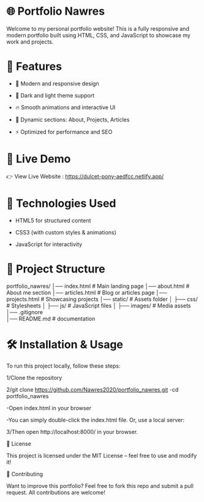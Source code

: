 # 🌐 Portfolio Nawres

Welcome to my personal portfolio website! This is a fully responsive and modern portfolio built using HTML, CSS, and JavaScript to showcase my work and projects.

# 📌 Features

- 🎨 Modern and responsive design

- 🌙 Dark and light theme support

- 🔥 Smooth animations and interactive UI

- 📄 Dynamic sections: About, Projects, Articles

- ⚡ Optimized for performance and SEO

# 🚀 Live Demo

👉 View Live Website : https://dulcet-pony-aedfcc.netlify.app/

# 🏧 Technologies Used

- HTML5 for structured content

- CSS3 (with custom styles & animations)

- JavaScript for interactivity


# 💂️ Project Structure

portfolio_nawres/
│── index.html        # Main landing page
│── about.html        # About me section
│── articles.html     # Blog or articles page
│── projects.html     # Showcasing projects
│── static/           # Assets folder
│   ├── css/         # Stylesheets
│   ├── js/          # JavaScript files
│   ├── images/      # Media assets
│── .gitignore       
│── README.md        #  documentation

# 🛠️ Installation & Usage

To run this project locally, follow these steps:

1/Clone the repository

2/git clone https://github.com/Nawres2020/portfolio_nawres.git
-cd portfolio_nawres

-Open index.html in your browser

-You can simply double-click the index.html file. Or, use a local server:

3/Then open http://localhost:8000/ in your browser.

🐜 License

This project is licensed under the MIT License – feel free to use and modify it!

🤝 Contributing

Want to improve this portfolio? Feel free to fork this repo and submit a pull request. All contributions are welcome!
